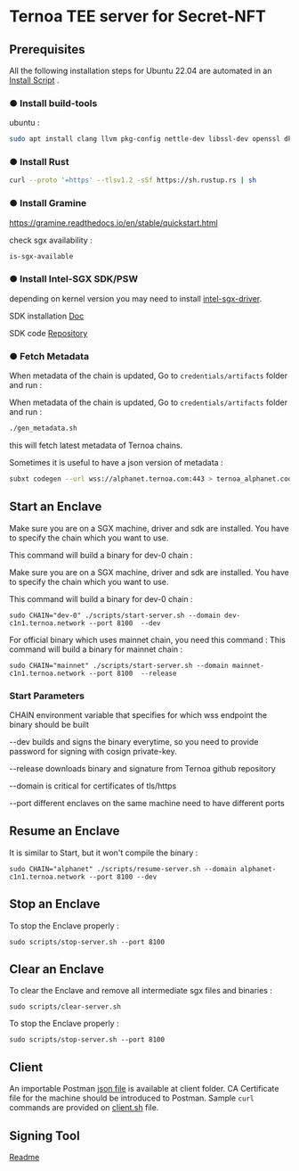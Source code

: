 # Ternoa TEE server for Secret-NFT

## Prerequisites

All the following installation steps for Ubuntu 22.04 are automated in an [Install Script](./install.sh) .

### ● Install build-tools

ubuntu :  

```bash
sudo apt install clang llvm pkg-config nettle-dev libssl-dev openssl dkms
```

### ● Install Rust

```bash
curl --proto '=https' --tlsv1.2 -sSf https://sh.rustup.rs | sh
```

### ● Install Gramine

<https://gramine.readthedocs.io/en/stable/quickstart.html>

check sgx availability :

```bash
is-sgx-available
```

### ● Install Intel-SGX SDK/PSW
depending on kernel version you may need to install [intel-sgx-driver](https://github.com/intel/linux-sgx-driver).

SDK installation [Doc](https://download.01.org/intel-sgx/latest/linux-latest/docs/Intel_SGX_SW_Installation_Guide_for_Linux.pdf)

SDK code [Repository](https://github.com/intel/linux-sgx)

### ● Fetch Metadata

When metadata of the chain is updated, Go to ```credentials/artifacts``` folder and run :

When metadata of the chain is updated, Go to ```credentials/artifacts``` folder and run : 
```bash
./gen_metadata.sh
```

this will fetch latest metadata of Ternoa chains.

Sometimes it is useful to have a json version of metadata :

```bash
subxt codegen --url wss://alphanet.ternoa.com:443 > ternoa_alphanet.code
```

## Start an Enclave

Make sure you are on a SGX machine, driver and sdk are installed.
You have to specify the chain which you want to use.

This command will build a binary for dev-0 chain :

Make sure you are on a SGX machine, driver and sdk are installed.
You have to specify the chain which you want to use.

This command will build a binary for dev-0 chain : 
```shell
sudo CHAIN="dev-0" ./scripts/start-server.sh --domain dev-c1n1.ternoa.network --port 8100  --dev
```

For official binary which uses mainnet chain, you need this command :
This command will build a binary for mainnet chain :

```shell
sudo CHAIN="mainnet" ./scripts/start-server.sh --domain mainnet-c1n1.ternoa.network --port 8100  --release
```

### Start Parameters

 CHAIN         environment variable that specifies for which wss endpoint the binary should be built

 --dev         builds and signs the binary everytime, so you need to provide password for signing with cosign private-key.

 --release     downloads binary and signature from Ternoa github
 repository

 --domain      is critical for certificates of tls/https

 --port        different enclaves on the same machine need to have
 different ports

## Resume an Enclave

It is similar to Start, but it won't compile the binary :

```shell
sudo CHAIN="alphanet" ./scripts/resume-server.sh --domain alphanet-c1n1.ternoa.network --port 8100 --dev
```

## Stop an Enclave

To stop the Enclave properly :

```shell
sudo scripts/stop-server.sh --port 8100
```

## Clear an Enclave

To clear the Enclave and remove all intermediate sgx files and binaries :

```shell
sudo scripts/clear-server.sh
```

To stop the Enclave properly :

```shell
sudo scripts/stop-server.sh --port 8100
```
## Client

An importable Postman [json file](./client/postman.json) is available at client folder. CA Certificate file for the machine should be introduced to Postman.
Sample ```curl``` commands are provided on [client.sh](./client/client.sh) file.

## Signing Tool

[Readme](./toolds/README.md)
